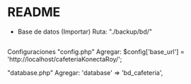 # README #

* Base de datos (Importar)
Ruta: "./backup/bd/"

##

Configuraciones
"config.php" Agregar: $config['base_url'] = 'http://localhost/cafeteriaKonectaRoy/';

"database.php" Agregar: 'database' => 'bd_cafeteria',


